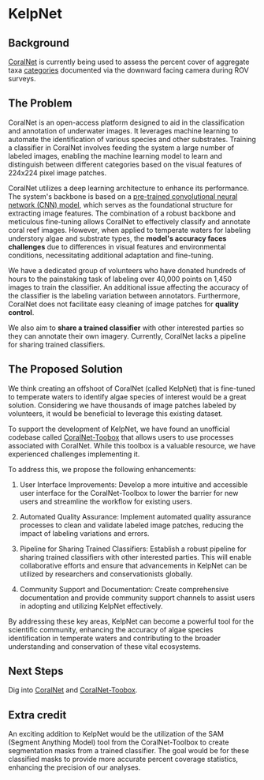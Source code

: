 # KelpNet

## Background
[CoralNet](https://coralnet.ucsd.edu/) is currently being used to assess the percent cover of aggregate taxa [categories](https://www.dropbox.com/scl/fi/7qcjzz3jmnt1oug8k8nrf/CoralNet_Classifications.xlsx?rlkey=wfkhvexu40cqyzs463r8yuxu4&dl=0) documented via the downward facing camera during ROV surveys.

## The Problem
CoralNet is an open-access platform designed to aid in the classification and annotation of underwater images. It leverages machine learning to automate the identification of various species and other substrates. Training a classifier in CoralNet involves feeding the system a large number of labeled images, enabling the machine learning model to learn and distinguish between different categories based on the visual features of 224x224 pixel image patches.

CoralNet utilizes a deep learning architecture to enhance its performance. The system's backbone is based on a [pre-trained convolutional neural network (CNN) model](chrome-extension://efaidnbmnnnibpcajpcglclefindmkaj/https://openaccess.thecvf.com/content/ICCV2021W/OceanVision/papers/Chen_A_New_Deep_Learning_Engine_for_CoralNet_ICCVW_2021_paper.pdf), which serves as the foundational structure for extracting image features. The combination of a robust backbone and meticulous fine-tuning allows CoralNet to effectively classify and annotate coral reef images. However, when applied to temperate waters for labeling understory algae and substrate types, the **model's accuracy faces challenges** due to differences in visual features and environmental conditions, necessitating additional adaptation and fine-tuning.

We have a dedicated group of volunteers who have donated hundreds of hours to the painstaking task of labeling over 40,000 points on 1,450 images to train the classifier. An additional issue affecting the accuracy of the classifier is the labeling variation between annotators. Furthermore, CoralNet does not facilitate easy cleaning of image patches for **quality control**.

We also aim to **share a trained classifier** with other interested parties so they can annotate their own imagery. Currently, CoralNet lacks a pipeline for sharing trained classifiers.


## The Proposed Solution
We think creating an offshoot of CoralNet (called KelpNet) that is fine-tuned to temperate waters to identify algae species of interest would be a great solution. Considering we have thousands of image patches labeled by volunteers, it would be beneficial to leverage this existing dataset.

To support the development of KelpNet, we have found an unofficial codebase called [CoralNet-Toobox](https://github.com/Jordan-Pierce/CoralNet-Toolbox) that allows users to use processes associated with CoralNet. While this toolbox is a valuable resource, we have experienced challenges implementing it.

To address this, we propose the following enhancements:

1. User Interface Improvements: Develop a more intuitive and accessible user interface for the CoralNet-Toolbox to lower the barrier for new users and streamline the workflow for existing users.

2. Automated Quality Assurance: Implement automated quality assurance processes to clean and validate labeled image patches, reducing the impact of labeling variations and errors.

3. Pipeline for Sharing Trained Classifiers: Establish a robust pipeline for sharing trained classifiers with other interested parties. This will enable collaborative efforts and ensure that advancements in KelpNet can be utilized by researchers and conservationists globally.

4. Community Support and Documentation: Create comprehensive documentation and provide community support channels to assist users in adopting and utilizing KelpNet effectively.

By addressing these key areas, KelpNet can become a powerful tool for the scientific community, enhancing the accuracy of algae species identification in temperate waters and contributing to the broader understanding and conservation of these vital ecosystems.

## Next Steps
Dig into [CoralNet](https://coralnet.ucsd.edu/) and [CoralNet-Toobox](https://github.com/Jordan-Pierce/CoralNet-Toolbox). 

## Extra credit 
An exciting addition to KelpNet would be the utilization of the SAM (Segment Anything Model) tool from the CoralNet-Toolbox to create segmentation masks from a trained classifier. The goal would be for these classified masks to provide more accurate percent coverage statistics, enhancing the precision of our analyses. 
